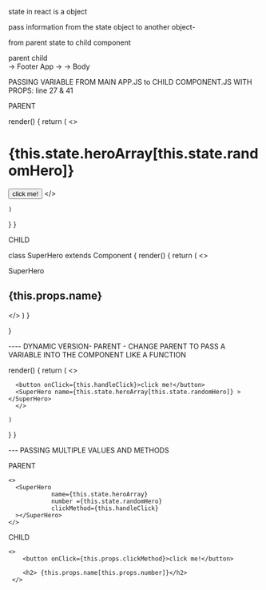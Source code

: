 



 state in react is a object


 pass information from the state object to another object- 

 from parent state to child component

parent     child  
        -> Footer
 App ->
        -> Body


PASSING VARIABLE FROM MAIN APP.JS to CHILD COMPONENT.JS WITH PROPS: line 27 & 41

PARENT

render() {
    return (
      <>
      <h1> {this.state.heroArray[this.state.randomHero]}</h1>
      <button onClick={this.handleClick}>click me!</button>
      <SuperHero name="Black Widow" ></SuperHero>
      </>

    )
  }
}

CHILD

class SuperHero extends Component {
    render() {
        return (
            <>
            <p> SuperHero</p>
            <h2> {this.props.name}</h2>
            </>
        )
    }

}



---- DYNAMIC VERSION- PARENT - CHANGE PARENT TO PASS A VARIABLE INTO THE COMPONENT LIKE A FUNCTION



  render() {
    return (
      <>
      
      <button onClick={this.handleClick}>click me!</button>
      <SuperHero name={this.state.heroArray[this.state.randomHero]} ></SuperHero>
      </>

    )
  }
}


--- PASSING MULTIPLE VALUES AND METHODS

PARENT

    <>
      <SuperHero 
                name={this.state.heroArray}
                number ={this.state.randomHero}
                clickMethod={this.handleClick}
      ></SuperHero>
    </>

CHILD

    <>
        <button onClick={this.props.clickMethod}>click me!</button>
            
        <h2> {this.props.name[this.props.number]}</h2>
     </>